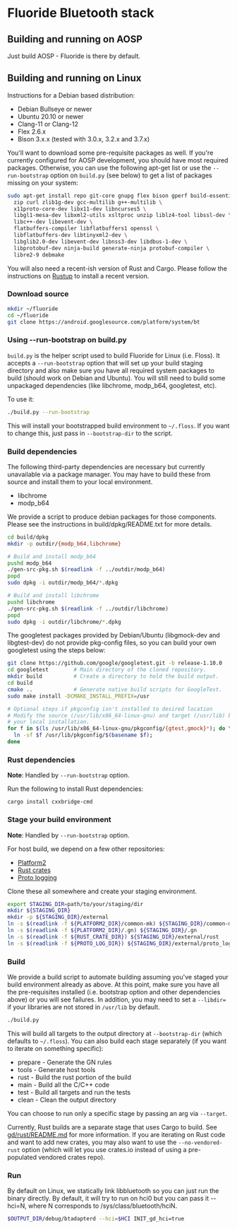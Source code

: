# Fluoride Bluetooth stack

## Building and running on AOSP
Just build AOSP - Fluoride is there by default.

## Building and running on Linux

Instructions for a Debian based distribution:
* Debian Bullseye or newer
* Ubuntu 20.10 or newer
* Clang-11 or Clang-12
* Flex 2.6.x
* Bison 3.x.x (tested with 3.0.x, 3.2.x and 3.7.x)

You'll want to download some pre-requisite packages as well. If you're currently
configured for AOSP development, you should have most required packages.
Otherwise, you can use the following apt-get list or use the `--run-bootstrap`
option on `build.py` (see below) to get a list of packages missing on your
system:

```sh
sudo apt-get install repo git-core gnupg flex bison gperf build-essential \
  zip curl zlib1g-dev gcc-multilib g++-multilib \
  x11proto-core-dev libx11-dev libncurses5 \
  libgl1-mesa-dev libxml2-utils xsltproc unzip liblz4-tool libssl-dev \
  libc++-dev libevent-dev \
  flatbuffers-compiler libflatbuffers1 openssl \
  libflatbuffers-dev libtinyxml2-dev \
  libglib2.0-dev libevent-dev libnss3-dev libdbus-1-dev \
  libprotobuf-dev ninja-build generate-ninja protobuf-compiler \
  libre2-9 debmake
```

You will also need a recent-ish version of Rust and Cargo. Please follow the
instructions on [Rustup](https://rustup.rs/) to install a recent version.

### Download source

```sh
mkdir ~/fluoride
cd ~/fluoride
git clone https://android.googlesource.com/platform/system/bt
```

### Using --run-bootstrap on build.py

`build.py` is the helper script used to build Fluoride for Linux (i.e. Floss).
It accepts a `--run-bootstrap` option that will set up your build staging
directory and also make sure you have all required system packages to build
(should work on Debian and Ubuntu). You will still need to build some unpackaged
dependencies (like libchrome, modp_b64, googletest, etc).

To use it:
```sh
./build.py --run-bootstrap
```

This will install your bootstrapped build environment to `~/.floss`. If you want
to change this, just pass in `--bootstrap-dir` to the script.

### Build dependencies

The following third-party dependencies are necessary but currently unavailable
via a package manager. You may have to build these from source and install them
to your local environment.

* libchrome
* modp_b64

We provide a script to produce debian packages for those components. Please
see the instructions in build/dpkg/README.txt for more details.

```sh
cd build/dpkg
mkdir -p outdir/{modp_b64,libchrome}

# Build and install modp_b64
pushd modp_b64
./gen-src-pkg.sh $(readlink -f ../outdir/modp_b64)
popd
sudo dpkg -i outdir/modp_b64/*.dpkg

# Build and install libchrome
pushd libchrome
./gen-src-pkg.sh $(readlink -f ../outdir/libchrome)
popd
sudo dpkg -i outdir/libchrome/*.dpkg
```

The googletest packages provided by Debian/Ubuntu (libgmock-dev and
libgtest-dev) do not provide pkg-config files, so you can build your own
googletest using the steps below:

```sh
git clone https://github.com/google/googletest.git -b release-1.10.0
cd googletest        # Main directory of the cloned repository.
mkdir build          # Create a directory to hold the build output.
cd build
cmake ..             # Generate native build scripts for GoogleTest.
sudo make install -DCMAKE_INSTALL_PREFIX=/usr

# Optional steps if pkgconfig isn't installed to desired location
# Modify the source (/usr/lib/x86_64-linux-gnu) and target (/usr/lib) based on
# your local installation.
for f in $(ls /usr/lib/x86_64-linux-gnu/pkgconfig/{gtest,gmock}*); do \
  ln -sf $f /usr/lib/pkgconfig/$(basename $f);
done
```

### Rust dependencies

**Note**: Handled by `--run-bootstrap` option.

Run the following to install Rust dependencies:
```
cargo install cxxbridge-cmd
```

### Stage your build environment

**Note**: Handled by `--run-bootstrap` option.

For host build, we depend on a few other repositories:
* [Platform2](https://chromium.googlesource.com/chromiumos/platform2/)
* [Rust crates](https://chromium.googlesource.com/chromiumos/third_party/rust_crates/)
* [Proto logging](https://android.googlesource.com/platform/frameworks/proto_logging/)

Clone these all somewhere and create your staging environment.
```sh
export STAGING_DIR=path/to/your/staging/dir
mkdir ${STAGING_DIR}
mkdir -p ${STAGING_DIR}/external
ln -s $(readlink -f ${PLATFORM2_DIR}/common-mk) ${STAGING_DIR}/common-mk
ln -s $(readlink -f ${PLATFORM2_DIR}/.gn) ${STAGING_DIR}/.gn
ln -s $(readlink -f ${RUST_CRATE_DIR}) ${STAGING_DIR}/external/rust
ln -s $(readlink -f ${PROTO_LOG_DIR}) ${STAGING_DIR}/external/proto_logging
```

### Build

We provide a build script to automate building assuming you've staged your build
environment already as above. At this point, make sure you have all the
pre-requisites installed (i.e. bootstrap option and other dependencies above) or
you will see failures. In addition, you may need to set a `--libdir=` if your
libraries are not stored in `/usr/lib` by default.


```sh
./build.py
```

This will build all targets to the output directory at `--bootstrap-dir` (which
defaults to `~/.floss`). You can also build each stage separately (if you want
to iterate on something specific):

* prepare - Generate the GN rules
* tools - Generate host tools
* rust - Build the rust portion of the build
* main - Build all the C/C++ code
* test - Build all targets and run the tests
* clean - Clean the output directory

You can choose to run only a specific stage by passing an arg via `--target`.

Currently, Rust builds are a separate stage that uses Cargo to build. See
[gd/rust/README.md](gd/rust/README.md) for more information. If you are
iterating on Rust code and want to add new crates, you may also want to use the
`--no-vendored-rust` option (which will let you use crates.io instead of using
a pre-populated vendored crates repo).

### Run

By default on Linux, we statically link libbluetooth so you can just run the
binary directly. By default, it will try to run on hci0 but you can pass it
--hci=N, where N corresponds to /sys/class/bluetooth/hciN.

```sh
$OUTPUT_DIR/debug/btadapterd --hci=$HCI INIT_gd_hci=true
```
